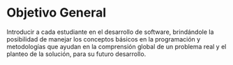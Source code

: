 # Objetivo General

<p>Introducir a cada estudiante en el desarrollo de software, brindándole la posibilidad de manejar
los conceptos básicos en la programación y metodologías que ayudan en la comprensión global
de un problema real y el planteo de la solución, para su futuro desarrollo.</p>